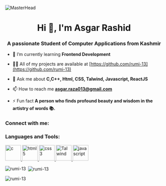 ![MasterHead](https://mir-s3-cdn-cf.behance.net/project_modules/max_1200/79731568097599.5b50bca477735.jpg)
<h1 align="center">Hi 👋, I'm Asgar Rashid</h1>
<h3 align="center">A passionate Student of Computer Applications from Kashmir</h3>


- 🌱 I’m currently learning **Frontend Development**

- 👨‍💻 All of my projects are available at [https://github.com/rumi-13](https://github.com/rumi-13)

- 💬 Ask me about **C,C++, Html, CSS, Talwind, Javascript, ReactJS**

- 📫 How to reach me **asgar.raza013@gmail.com**

- ⚡ Fun fact **A person who finds profound beauty and wisdom in the artistry of words 📚.**

<h3 align="left">Connect with me:</h3>
<p align="left">
</p>

<h3 align="left">Languages and Tools:</h3>
<p align="left"> <a href="https://www.cprogramming.com/" target="_blank" rel="noreferrer"> <img src="https://upload.wikimedia.org/wikipedia/commons/thumb/1/18/C_Programming_Language.svg/695px-C_Programming_Language.svg.png" alt="c" width="50" height="50"/> </a>  <a href="https://www.w3.org/html/" target="_blank" rel="noreferrer"> <img src="https://upload.wikimedia.org/wikipedia/commons/thumb/6/61/HTML5_logo_and_wordmark.svg/512px-HTML5_logo_and_wordmark.svg.png" alt="html5" width="50" height="50"/> </a>  <a href="https://www.w3schools.com/css/" target="_blank" rel="noreferrer"> <img src="https://upload.wikimedia.org/wikipedia/commons/thumb/3/3d/CSS.3.svg/1200px-CSS.3.svg.png" alt="css3" width="50" height="50"/> </a>
  <a href="https://tailwindcss.com/" target="_blank" rel="noreferrer"> <img src="https://upload.wikimedia.org/wikipedia/commons/thumb/d/d5/Tailwind_CSS_Logo.svg/2560px-Tailwind_CSS_Logo.svg.png" alt="Talwind" width="50" height="50"/> </a> 
  <a href="https://developer.mozilla.org/en-US/docs/Web/JavaScript" target="_blank" rel="noreferrer"> <img src="https://cdn.worldvectorlogo.com/logos/logo-javascript.svg" alt="javascript" width="50" height="50"/> </a> </p>

<p><img align="left" src="https://github-readme-stats.vercel.app/api/top-langs?username=rumi-13&show_icons=true&locale=en&layout=compact" alt="rumi-13" /></p>

<p>&nbsp;<img align="center" src="https://github-readme-stats.vercel.app/api?username=rumi-13&show_icons=true&locale=en" alt="rumi-13" /></p>

<p><img align="center" src="https://github-readme-streak-stats.herokuapp.com/?user=rumi-13" alt="rumi-13" /></p>
